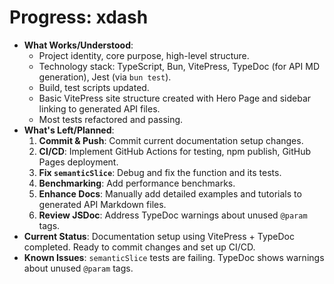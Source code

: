 <!-- Version: 0.4 | Last Updated: 2025-04-06 -->
# Progress: xdash

*   **What Works/Understood**: 
    *   Project identity, core purpose, high-level structure.
    *   Technology stack: TypeScript, Bun, VitePress, TypeDoc (for API MD generation), Jest (via `bun test`).
    *   Build, test scripts updated.
    *   Basic VitePress site structure created with Hero Page and sidebar linking to generated API files.
    *   Most tests refactored and passing.
*   **What's Left/Planned**: 
    1.  **Commit & Push**: Commit current documentation setup changes.
    2.  **CI/CD**: Implement GitHub Actions for testing, npm publish, GitHub Pages deployment.
    3.  **Fix `semanticSlice`**: Debug and fix the function and its tests.
    4.  **Benchmarking**: Add performance benchmarks.
    5.  **Enhance Docs**: Manually add detailed examples and tutorials to generated API Markdown files.
    6.  **Review JSDoc**: Address TypeDoc warnings about unused `@param` tags.
*   **Current Status**: Documentation setup using VitePress + TypeDoc completed. Ready to commit changes and set up CI/CD.
*   **Known Issues**: `semanticSlice` tests are failing. TypeDoc shows warnings about unused `@param` tags.